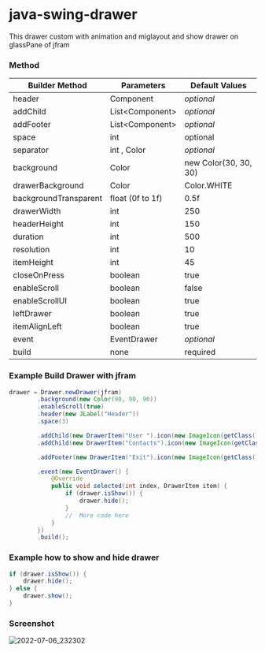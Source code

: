 # java-swing-drawer

This drawer custom with animation and miglayout and show drawer on glassPane of jfram
### Method
Builder Method | Parameters | Default Values
----------------------- | ------------ | ---------------
header | Component | <i>optional</i>
addChild | List\<Component\> | <i>optional</i>
addFooter | List\<Component\> | <i>optional</i>
space | int | optional | <i>optional</i>
separator | int , Color | <i>optional</i>
background | Color | new Color(30, 30, 30)
drawerBackground | Color | Color.WHITE
backgroundTransparent | float (0f to 1f) | 0.5f
drawerWidth | int | 250
headerHeight | int | 150
duration | int | 500
resolution | int | 10
itemHeight | int | 45
closeOnPress | boolean | true
enableScroll | boolean | false
enableScrollUI | boolean | true
leftDrawer | boolean | true
itemAlignLeft | boolean | true
event | EventDrawer | <i>optional</i>
build | none | required

### Example Build Drawer with jfram
```java
drawer = Drawer.newDrawer(jfram)
        .background(new Color(90, 90, 90))
        .enableScroll(true)
        .header(new JLabel("Header"))
        .space(3)

        .addChild(new DrawerItem("User ").icon(new ImageIcon(getClass().getResource("/icon/user.png"))).build())
        .addChild(new DrawerItem("Contacts").icon(new ImageIcon(getClass().getResource("/icon/cont.png"))).build())

        .addFooter(new DrawerItem("Exit").icon(new ImageIcon(getClass().getResource("/icon/exit.png"))).build())

        .event(new EventDrawer() {
            @Override
            public void selected(int index, DrawerItem item) {
                if (drawer.isShow()) {
                    drawer.hide();
                }
                //  More code here
            }
        })
        .build();
```
### Example how to show and hide drawer
```java
if (drawer.isShow()) {
    drawer.hide();
} else {
    drawer.show();
}
```
### Screenshot
![2022-07-06_232302](https://user-images.githubusercontent.com/58245926/177802837-518bfd34-9af5-4c42-b13c-945dd5cf1c32.png)
